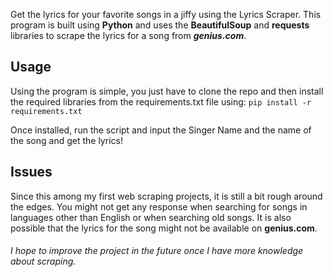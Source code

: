 Get the lyrics for your favorite songs in a jiffy using the Lyrics Scraper. 
This program is built using **Python** and uses the **BeautifulSoup** and **requests** libraries to scrape the lyrics for a song from ***genius.com***. 

## Usage
Using the program is simple, you just have to clone the repo and then install the required libraries from the requirements.txt file using:
`pip install -r requirements.txt`

Once installed, run the script and input the Singer Name and the name of the song and get the lyrics!

## Issues
Since this among my first web scraping projects, it is still a bit rough around the edges. You might not get any response when searching for songs in languages other than English or when searching old songs. 
It is also possible that the lyrics for the song might not be available on **genius.com**. 

###### I hope to improve the project in the future once I have more knowledge about scraping.
